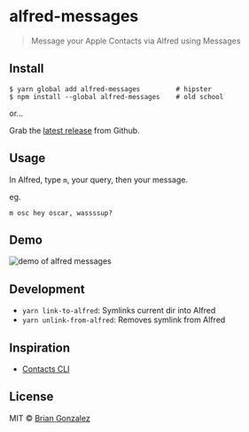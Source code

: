 # alfred-messages

> Message your Apple Contacts via Alfred using Messages

## Install

```
$ yarn global add alfred-messages         # hipster
$ npm install --global alfred-messages    # old school
```

or...

Grab the [latest release](https://github.com/briangonzalez/alfred-messages/releases) from Github.

## Usage

In Alfred, type `m`, your query, then your message.

eg.

```
m osc hey oscar, wassssup?
```

## Demo

![demo of alfred messages](https://user-images.githubusercontent.com/659829/27117260-a7bcc706-508a-11e7-80f9-d3db4360d19c.gif)

## Development

- `yarn link-to-alfred`: Symlinks current dir into Alfred
- `yarn unlink-from-alfred`: Removes symlink from Alfred

## Inspiration

- [Contacts CLI](https://github.com/keith/contacts-cli)

## License

MIT © [Brian Gonzalez](https://www.briangonzalez.org)
